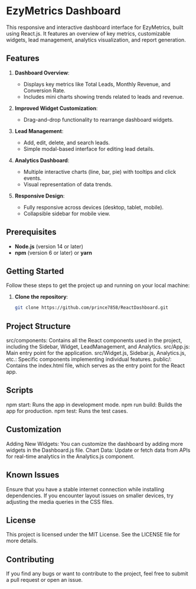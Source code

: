 # EzyMetrics Dashboard

This responsive and interactive dashboard interface for EzyMetrics, built using React.js. It features an overview of key metrics, customizable widgets, lead management, analytics visualization, and report generation.

## Features

1. **Dashboard Overview**:
   - Displays key metrics like Total Leads, Monthly Revenue, and Conversion Rate.
   - Includes mini charts showing trends related to leads and revenue.

2. **Improved Widget Customization**:
   - Drag-and-drop functionality to rearrange dashboard widgets.

3. **Lead Management**:
   - Add, edit, delete, and search leads.
   - Simple modal-based interface for editing lead details.

4. **Analytics Dashboard**:
   - Multiple interactive charts (line, bar, pie) with tooltips and click events.
   - Visual representation of data trends.

5. **Responsive Design**:
   - Fully responsive across devices (desktop, tablet, mobile).
   - Collapsible sidebar for mobile view.

## Prerequisites

- **Node.js** (version 14 or later)
- **npm** (version 6 or later) or **yarn**

## Getting Started

Follow these steps to get the project up and running on your local machine:

1. **Clone the repository**:
   ```bash
   git clone https://github.com/prince7858/ReactDashboard.git

 ## Project Structure
 
src/components: Contains all the React components used in the project, including the Sidebar, Widget, LeadManagement, and Analytics.
src/App.js: Main entry point for the application.
src/Widget.js, Sidebar.js, Analytics.js, etc.: Specific components implementing individual features.
public/: Contains the index.html file, which serves as the entry point for the React app.

## Scripts

npm start: Runs the app in development mode.
npm run build: Builds the app for production.
npm test: Runs the test cases.

## Customization

Adding New Widgets: You can customize the dashboard by adding more widgets in the Dashboard.js file.
Chart Data: Update or fetch data from APIs for real-time analytics in the Analytics.js component.

## Known Issues

Ensure that you have a stable internet connection while installing dependencies.
If you encounter layout issues on smaller devices, try adjusting the media queries in the CSS files.

## License

This project is licensed under the MIT License. See the LICENSE file for more details.

## Contributing

If you find any bugs or want to contribute to the project, feel free to submit a pull request or open an issue.

